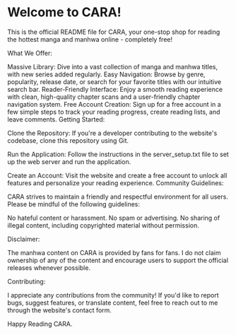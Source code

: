 
# Welcome to CARA!
This is the official README file for CARA, your one-stop shop for reading the hottest manga and manhwa online - completely free!

What We Offer:

Massive Library: Dive into a vast collection of manga and manhwa titles, with new series added regularly.
Easy Navigation: Browse by genre, popularity, release date, or search for your favorite titles with our intuitive search bar.
Reader-Friendly Interface: Enjoy a smooth reading experience with clean, high-quality chapter scans and a user-friendly chapter navigation system.
Free Account Creation: Sign up for a free account in a few simple steps to track your reading progress, create reading lists, and leave comments.
Getting Started:

Clone the Repository: If you're a developer contributing to the website's codebase, clone this repository using Git.

Run the Application: Follow the instructions in the server_setup.txt file to set up the web server and run the application.

Create an Account: Visit the website and create a free account to unlock all features and personalize your reading experience.
Community Guidelines:

CARA strives to maintain a friendly and respectful environment for all users. Please be mindful of the following guidelines:

No hateful content or harassment.
No spam or advertising.
No sharing of illegal content, including copyrighted material without permission.


Disclaimer:

The manhwa content on CARA is provided by fans for fans. I do not claim ownership of any of the content and encourage users to support the official releases whenever possible.

Contributing:

I appreciate any contributions from the community! If you'd like to report bugs, suggest features, or translate content, feel free to reach out to me through the website's contact form.

Happy Reading 
CARA.

